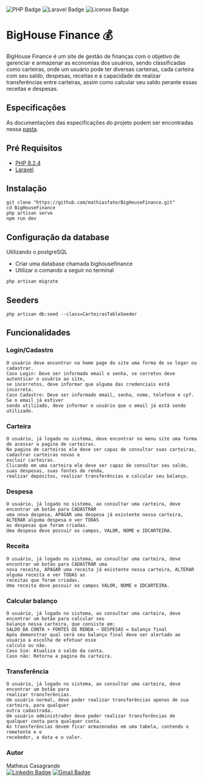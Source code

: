 ![PHP Badge](https://img.shields.io/badge/PHP-8.2.4-blue)
![Laravel Badge](https://img.shields.io/badge/Laravel-%2010.18-red)
![License Badge](https://img.shields.io/badge/License-%20MIT-green)

# BigHouse Finance 💰

BigHouse Finance é um site de gestão de finanças com o objetivo de gerenciar e armazenar as economias dos usuários, sendo classificadas como carteiras, onde um usuário pode ter diversas carteiras, cada carteira com seu saldo, despesas, receitas e a capacidade de realizar transferências entre carteiras, assim como calcular seu saldo perante essas receitas e despesas.

## Especificações

As documentações das especificações do projeto podem ser encontradas nessa [pasta](https://github.com/mathiasfate/BigHouseFinance/tree/master/docs).

## Pré Requisitos
- [PHP 8.2.4](https://www.php.net/downloads.php)
- [Laravel](https://laravel.com/docs/4.2)

## Instalação
```
git clone "https://github.com/mathiasfate/BigHouseFinance.git"
cd BigHouseFinance
php artisan serve
npm run dev
```
## Configuração da database
Utilizando o postgreSQL
- Criar uma database chamada bighousefinance
- Utilizar o comando a seguir no terminal
```
php artisan migrate
```
## Seeders
```
php artisan db:seed --class=CarteirasTableSeeder
```
## Funcionalidades

### Login/Cadastro
````
O usuário deve encontrar na home page do site uma forma de se logar ou cadastrar.
Caso Login: Deve ser informado email e senha, se corretos deve autenticar o usuário ao site, 
se incorretos, deve informar que alguma das credenciais está incorreta.
Caso Cadastro: Deve ser informado email, senha, nome, telefone e cpf. Se o email já estiver 
sendo utilizado, deve informar o usuário que o email já está sendo utilizado.
````
### Carteira
````
O usuário, já logado no sistema, deve encontrar no menu site uma forma de acessar a pagina de carteiras.
Na pagina de carteiras ele deve ser capaz de consultar suas carteiras, cadastrar carteiras novas e 
excluir carteiras.
Clicando em uma carteira ele deve ser capaz de consultar seu saldo, suas despesas, suas fontes de renda, 
realizar depósitos, realizar transferências e calcular seu balanço.
````
### Despesa
````
O usuário, já logado no sistema, ao consultar uma carteira, deve encontrar um botão para CADASTRAR 
uma nova despesa, APAGAR uma despesa já existente nessa carteira, ALTERAR alguma despesa e ver TODAS 
as despesas que foram criadas.
Uma despesa deve possuir os campos, VALOR, NOME e IDCARTEIRA.
````
### Receita
````
O usuário, já logado no sistema, ao consultar uma carteira, deve encontrar um botão para CADASTRAR uma 
nova receita, APAGAR uma receita já existente nessa carteira, ALTERAR alguma receita e ver TODAS as 
receitas que foram criadas.
Uma receita deve possuir os campos VALOR, NOME e IDCARTEIRA.
````
### Calcular balanço
````
O usuário, já logado no sistema, ao consultar uma carteira, deve encontrar um botão para calcular seu 
balanço nessa carteira, que consiste em:
SALDO DA CONTA + FONTES DE RENDA – DESPESAS = balanço final
Após demonstrar qual será seu balanço final deve ser alertado ao usuário a escolha de efetuar esse 
calculo ou não.
Caso Sim: Atualiza o saldo da conta.
Caso não: Retorna a pagina da carteira.
````
### Transferência
````
O usuário, já logado no sistema, ao consultar uma carteira, deve encontrar um botão para 
realizar transferências.
Um usuário normal, deve poder realizar transferências apenas de sua carteira, para qualquer 
outra cadastrada.
Um usuário administrador deve poder realizar transferências de qualquer conta para qualquer conta.
As transferências devem ficar armazenadas em uma tabela, contendo o remetente e o 
recebedor, a data e o valor.
````
### Autor
Matheus Casagrande <br>
[![Linkedin Badge](https://img.shields.io/badge/-Matheus%20Casagrande-blue?style=flat-square&logo=Linkedin&logoColor=white&link=https://www.linkedin.com/in/tgmarinho/)](https://www.linkedin.com/in/matheus-casagrande-629364205/) 
[![Gmail Badge](https://img.shields.io/badge/-mccghdev@gmail.com-c14438?style=flat-square&logo=Gmail&logoColor=white&link=mailto:mccghdev@gmail@gmail.com)](mailto:mccghdev@gmail.com)